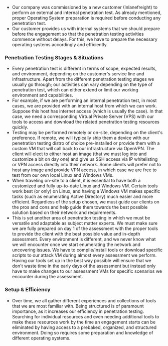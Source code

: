 - Our company was commissioned by a new customer (Inlanefreight) to perform an external and internal penetration test. As already mentioned, proper Operating System preparation is required before conducting any penetration test. 
- Our customer provides us with internal systems that we should prepare before the engagement so that the penetration testing activities commence without delays. For this, we have to prepare the necessary operating systems accordingly and efficiently.

### Penetration Testing Stages & Situations
- Every penetration test is different in terms of scope, expected results, and environment, depending on the customer's service line and infrastructure. Apart from the different penetration testing stages we usually go through; our activities can vary depending on the type of penetration test, which can either extend or limit our working environment and capabilities.
- For example, if we are performing an internal penetration test, in most cases, we are provided with an internal host from which we can work. Suppose this host has internet access (which is usually the case). In that case, we need a corresponding Virtual Private Server (VPS) with our tools to access and download the related penetration testing resources quickly.
- Testing may be performed remotely or on-site, depending on the client's preference. If remote, we will typically ship them a device with our penetration testing distro of choice pre-installed or provide them with a custom VM that will call back to our infrastructure via OpenVPN. The client will elect to either host an image (that we must log into and customize a bit on day one) and give us SSH access via IP whitelisting or VPN access directly into their network. Some clients will prefer not to host any image and provide VPN access, in which case we are free to test from our own local Linux and Windows VMs.
- When traveling on-site to a client, it is essential to have both a customized and fully up-to-date Linux and Windows VM. Certain tools work best (or only) on Linux, and having a Windows VM makes specific tasks (such as enumerating Active Directory) much easier and more efficient. Regardless of the setup chosen, we must guide our clients on the pros and cons and help guide them towards the best possible solution based on their network and requirements.
- This is yet another area of penetration testing in which we must be versatile and adaptable as subject matter experts. We must make sure we are fully prepared on day 1 of the assessment with the proper tools to provide the client with the best possible value and in-depth assessment. Every environment is different, and we never know what we will encounter once we start enumerating the network and uncovering issues. We have to compile/install tools or download specific scripts to our attack VM during almost every assessment we perform. Having our tools set up in the best way possible will ensure that we don't waste time in the early days of the assessment but instead only have to make changes to our assessment VMs for specific scenarios we encounter during the assessment.


### Setup & Efficiency
- Over time, we all gather different experiences and collections of tools that we are most familiar with. Being structured is of paramount importance, as it increases our efficiency in penetration testing. Searching for individual resources and even needing additional tools to make these resources work by the time an engagement starts can be eliminated by having access to a prebaked, organized, and structured environment. Doing so requires some preparation and knowledge of different operating systems.